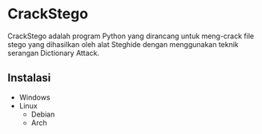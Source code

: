 # CrackStego

CrackStego adalah program Python yang dirancang untuk meng-crack file stego yang dihasilkan oleh alat Steghide dengan menggunakan teknik serangan Dictionary Attack.

## Instalasi

- Windows
- Linux
  - Debian
  - Arch

